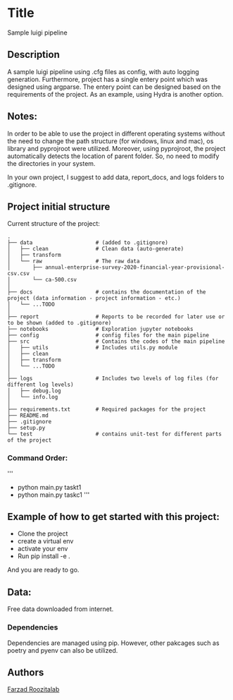 # Title

Sample luigi pipeline 

## Description

A sample luigi pipeline using  .cfg files as config, with auto logging generation. Furthermore, project has a single entery point which was designed using argparse. The entery point can be designed based on the requirements of the project.
As an example, using Hydra is another option.

## Notes:

In order to be able to use the project in different operating systems without the need to change the path structure (for windows, linux and mac), os library and pyprojroot were utilized. Moreover, using pyprojroot, the project automatically detects the location of parent folder. So, no need to modify the directories in your system. 

In your own project, I suggest to add data, report_docs, and logs folders to .gitignore. 
## Project initial structure

Current structure of the project:
```
.
├── data                    # (added to .gitignore)
│   ├── clean               # Clean data (auto-generate)
│   ├── transform
│   └── raw                 # The raw data
│       ├── annual-enterprise-survey-2020-financial-year-provisional-csv.csv
│       └── ca-500.csv
│ 
├── docs                    # contains the documentation of the project (data information - project information - etc.)
│   └── ...TODO
│ 
├── report                  # Reports to be recorded for later use or to be shown (added to .gitignore)
├── notebooks               # Exploration jupyter notebooks
├── config                  # config files for the main pipeline
├── src                     # Contains the codes of the main pipeline
│   ├── utils               # Includes utils.py module
│   ├── clean
│   ├── transform
│   └── ...TODO
│
├── logs                    # Includes two levels of log files (for different log levels)
│   ├── debug.log               
│   └── info.log
│
├── requirements.txt        # Required packages for the project
├── README.md
├── .gitignore
├── setup.py
└── test					# contains unit-test for different parts of the project
```

### Command Order:
'''
- python main.py taskt1
- python main.py taskc1
'''

## Example of how to get started with this project:

- Clone the project
- create a virtual env
- activate your env
- Run pip install -e .

And you are ready to go.


## Data:
Free data downloaded from internet.

### Dependencies

Dependencies are managed using pip. However, other pakcages such as poetry and pyenv can also be utilized. 

## Authors

[Farzad Roozitalab](https://www.linkedin.com/in/farzad-roozitalab-173066152/)